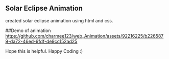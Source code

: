 ## Solar Eclipse Animation
created solar eclipse animation using html and css.


##Demo of animation
https://github.com/charmee123/web_Animation/assets/92216225/b2265879-da72-46ed-9fdf-de9cc152ad25

Hope this is helpful. Happy Coding :)

